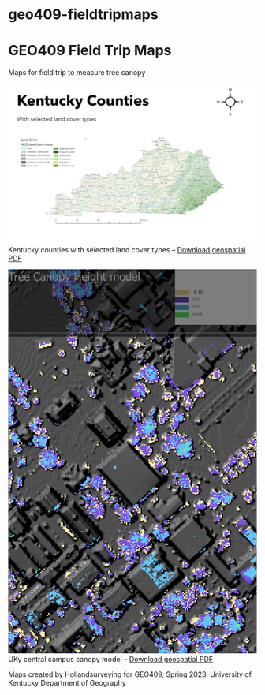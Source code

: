 # geo409-fieldtripmaps
# GEO409 Field Trip Maps
Maps for field trip to measure tree canopy

![Kentucky Counties](Layout.jpg)   
Kentucky counties with selected land cover types – [Download geospatial PDF](Ky-Layout.pdf)

![UKy Campus canopy model](Layout2.jpg)   
UKy central campus canopy model – [Download geospatial PDF](Layout2.pdf)

Maps created by Hollandsurveying for GEO409, Spring 2023, University of Kentucky Department of Geography
